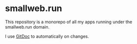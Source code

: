 # smallweb.run

This repository is a monorepo of all my apps running under the smallweb.run domain.

I use [GitDoc](https://marketplace.visualstudio.com/items?itemName=vsls-contrib.gitdoc) to automatically on changes.
